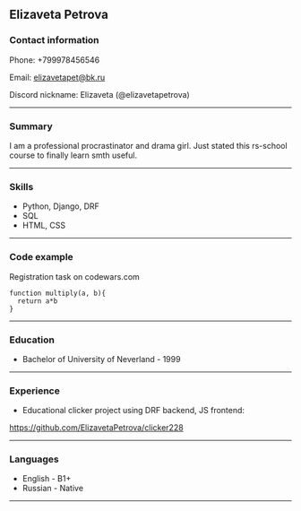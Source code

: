 ## Elizaveta Petrova
### Contact information

Phone: +799978456546

Email: elizavetapet@bk.ru

Discord nickname: Elizaveta (@elizavetapetrova) 
*********
### Summary
I am a professional procrastinator and drama girl. Just stated this rs-school course to finally learn smth useful.
*********
### Skills
* Python, Django, DRF
* SQL
* HTML, CSS
*********
### Code example
Registration task on codewars.com
```
function multiply(a, b){
  return a*b
}
```
*********
### Education
* Bachelor of University of Neverland - 1999
*********
### Experience
* Educational clicker project using DRF backend, JS frontend:

https://github.com/ElizavetaPetrova/clicker228
*********
### Languages
* English - B1+
* Russian - Native
*********

